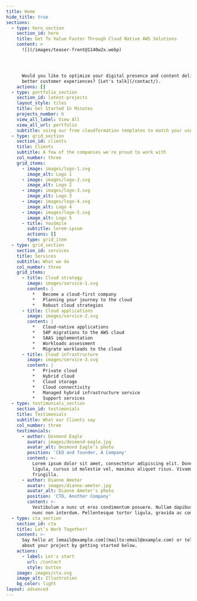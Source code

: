 ```yaml
---
title: Home
hide_title: true
sections:
  - type: hero_section
    section_id: hero
    title: Get To Value Faster Through Cloud Native AWS Solutions
    content: >
      ![](/images/teaser-front@1140w2x.webp)




      Would you like to optimize your digital presence and content delivery for
      better customer experiences? [Let's talk](/contact/).
    actions: []
  - type: portfolio_section
    section_id: latest-projects
    layout_style: tiles
    title: Get Started In Minutes
    projects_number: 6
    view_all_label: View All
    view_all_url: portfolio
    subtitle: using our free cloudformation templates to match your use case
  - type: grid_section
    section_id: clients
    title: Clients
    subtitle: A few of the companies we're proud to work with
    col_number: three
    grid_items:
      - image: images/logo-1.svg
        image_alt: Logo 1
      - image: images/logo-2.svg
        image_alt: Logo 2
      - image: images/logo-3.svg
        image_alt: Logo 3
      - image: images/logo-4.svg
        image_alt: Logo 4
      - image: images/logo-5.svg
        image_alt: Logo 5
      - title: YouSmile
        subtitle: lorem-ipsum
        actions: []
        type: grid_item
  - type: grid_section
    section_id: services
    title: Services
    subtitle: What we do
    col_number: three
    grid_items:
      - title: Cloud strategy
        image: images/service-1.svg
        content: |
          *   Become a cloud-first company
          *   Planning your journey to the cloud
          *   Robust cloud strategies
      - title: Cloud applications
        image: images/service-2.svg
        content: |
          *   Cloud-native applications
          *   SAP migrations to the AWS cloud
          *   SAAS implementation
          *   Workloads assessment
          *   Migrate workloads to the cloud
      - title: Cloud infrastructure
        image: images/service-3.svg
        content: |
          *   Private cloud
          *   Hybrid cloud
          *   Cloud storage
          *   Cloud connectivity
          *   Managed hybrid infrastructure service
          *   Support services
  - type: testimonials_section
    section_id: testimonials
    title: Testimonials
    subtitle: What our Clients say
    col_number: three
    testimonials:
      - author: Desmond Eagle
        avatar: images/desmond-eagle.jpg
        avatar_alt: Desmond Eagle's photo
        position: 'CEO and founder, A Company'
        content: >-
          Lorem ipsum dolor sit amet, consectetur adipiscing elit. Donec nisl
          ligula, cursus id molestie vel, maximus aliquet risus. Vivamus in nibh
          fringilla.
      - author: Dianne Ameter
        avatar: images/dianne-ameter.jpg
        avatar_alt: Dianne Ameter's photo
        position: 'CTO, Another Company'
        content: >-
          Vestibulum a nunc ut eros condimentum posuere. Nullam dapibus quis
          nunc non interdum. Pellentesque tortor ligula, gravida ac commodo eu.
  - type: cta_section
    section_id: cta
    title: Let’s Work Together!
    content: >-
      Say hello at [email@example.com](mailto:email@example.com) or tell us more
      about your project by getting started below.
    actions:
      - label: Let's start
        url: /contact
        style: button
    image: images/cta.svg
    image_alt: Illustration
    bg_color: light
layout: advanced
---
```

